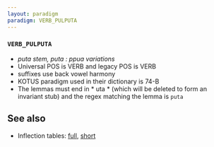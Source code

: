 ```yaml
---
layout: paradigm
paradigm: VERB_PULPUTA
---
```

### ` VERB_PULPUTA `

* _puta stem, puta : ppua variations_
* Universal POS is VERB and legacy POS is VERB
* suffixes use back vowel harmony
* KOTUS paradigm used in their dictionary is 74-B
* The lemmas must end in * uta * (which will be deleted to form an invariant stub) and the regex matching the lemma is ` puta `

## See also

* Inflection tables: [full](gen/P/pulputa.html), [short](gen/P/pulputa_wikt.html)

